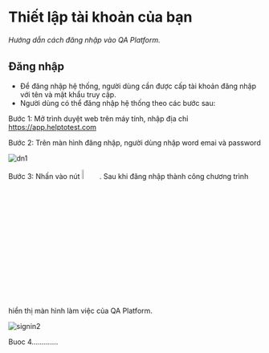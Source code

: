 # Thiết lập tài khoản của bạn
###### Hướng dẫn cách đăng nhập vào QA Platform. 

## Đăng nhập
- Để đăng nhập hệ thống, người dùng cần được cấp tài khoản đăng nhập với tên và mật khẩu truy cập.
- Người dùng có thể đăng nhập hệ thống theo các bước sau:

Bước 1:	Mở trình duyệt web trên máy tính, nhập địa chỉ https://app.helptotest.com

Bước 2:	Trên màn hình đăng nhập, người dùng nhập word emai và password 

![dn1](https://user-images.githubusercontent.com/105435351/196078501-e739e1e9-557b-4418-8a02-ad648b0e5ad8.png)

Bước 3:	Nhấn vào nút <img src="https://user-images.githubusercontent.com/105435351/196078806-34df8513-e707-4db7-8415-d1acdb6f124c.png" width="7%" />. Sau khi đăng nhập thành công chương trình hiển thị màn hình làm việc của QA Platform.

![signin2](https://user-images.githubusercontent.com/105435351/196077161-72b01967-36d2-4ea0-bde7-c3bfcc3a1d35.png)

Buoc 4.............



